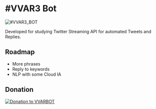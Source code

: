 # #VVAR3 Bot

![#VVAR3_BOT](https://i.imgur.com/BC4PHta.jpg)

Developed for studying Twitter Streaming API for automated Tweets and Replies.

## Roadmap
- More phrases
- Reply to keywords
- NLP with some Cloud IA

## Donation
[![Donation to VVARBOT](https://i.imgur.com/UaXSIm3.gif)](https://pag.ae/7W8bEJKYK)
